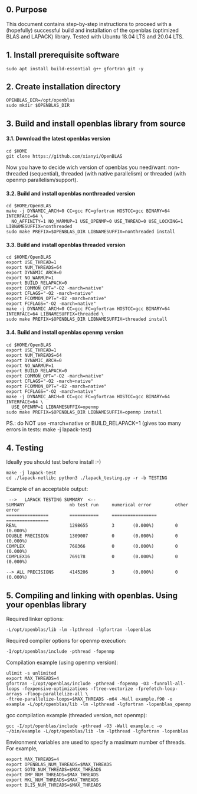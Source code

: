 ## 0. Purpose 

This document contains step-by-step instructions to proceed with a (hopefully) successful build and installation of the openblas (optimized BLAS and LAPACK) library. 
Tested with Ubuntu 18.04 LTS and 20.04 LTS.

## 1. Install prerequisite software

```
sudo apt install build-essential g++ gfortran git -y
```

## 2. Create installation directory

```
OPENBLAS_DIR=/opt/openblas
sudo mkdir $OPENBLAS_DIR
```

## 3. Build and install openblas library from source

#### 3.1. Download the latest openblas version 

```
cd $HOME
git clone https://github.com/xianyi/OpenBLAS
```

Now you have to decide wich version of openblas you need/want: non-threaded (sequential), threaded (with native parallelism) or threaded (with openmp parallelism/support). 

#### 3.2. Build and install openblas nonthreaded version

```
cd $HOME/OpenBLAS
make -j DYNAMIC_ARCH=0 CC=gcc FC=gfortran HOSTCC=gcc BINARY=64 INTERFACE=64 \
  NO_AFFINITY=1 NO_WARMUP=1 USE_OPENMP=0 USE_THREAD=0 USE_LOCKING=1 LIBNAMESUFFIX=nonthreaded
sudo make PREFIX=$OPENBLAS_DIR LIBNAMESUFFIX=nonthreaded install
```

#### 3.3. Build and install openblas threaded version

```
cd $HOME/OpenBLAS
export USE_THREAD=1
export NUM_THREADS=64
export DYNAMIC_ARCH=0
export NO_WARMUP=1
export BUILD_RELAPACK=0
export COMMON_OPT="-O2 -march=native"
export CFLAGS="-O2 -march=native"
export FCOMMON_OPT="-O2 -march=native"
export FCFLAGS="-O2 -march=native"
make -j DYNAMIC_ARCH=0 CC=gcc FC=gfortran HOSTCC=gcc BINARY=64 INTERFACE=64 LIBNAMESUFFIX=threaded \
sudo make PREFIX=$OPENBLAS_DIR LIBNAMESUFFIX=threaded install
```

#### 3.4. Build and install openblas openmp version

```
cd $HOME/OpenBLAS
export USE_THREAD=1
export NUM_THREADS=64
export DYNAMIC_ARCH=0
export NO_WARMUP=1
export BUILD_RELAPACK=0
export COMMON_OPT="-O2 -march=native"
export CFLAGS="-O2 -march=native"
export FCOMMON_OPT="-O2 -march=native"
export FCFLAGS="-O2 -march=native"
make -j DYNAMIC_ARCH=0 CC=gcc FC=gfortran HOSTCC=gcc BINARY=64 INTERFACE=64 \
  USE_OPENMP=1 LIBNAMESUFFIX=openmp
sudo make PREFIX=$OPENBLAS_DIR LIBNAMESUFFIX=openmp install
```

PS.: do NOT use -march=native or BUILD_RELAPACK=1 (gives too many errors in tests: make -j lapack-test)

## 4. Testing

Ideally you should test before install :-)

```
make -j lapack-test
cd ./lapack-netlib; python3 ./lapack_testing.py -r -b TESTING
```

Example of an acceptable output:

```
 -->   LAPACK TESTING SUMMARY  <--
SUMMARY                 nb test run     numerical error         other error
================        ===========     =================       ================
REAL                    1298655         3       (0.000%)        0       (0.000%)
DOUBLE PRECISION        1309007         0       (0.000%)        0       (0.000%)
COMPLEX                 768366          0       (0.000%)        0       (0.000%)
COMPLEX16               769178          0       (0.000%)        0       (0.000%)

--> ALL PRECISIONS      4145206         3       (0.000%)        0       (0.000%)
```

## 5. Compiling and linking with openblas. Using your openblas library

Required linker options: 
```
-L/opt/openblas/lib -lm -lpthread -lgfortran -lopenblas
```

Required compiler options for openmp execution: 

```
-I/opt/openblas/include -pthread -fopenmp
```

Compilation example (using openmp version): 

```
ulimit -s unlimited
export MAX_THREADS=4
gfortran -I/opt/openblas/include -pthread -fopenmp -O3 -funroll-all-loops -fexpensive-optimizations -ftree-vectorize -fprefetch-loop-arrays -floop-parallelize-all \
-ftree-parallelize-loops=$MAX_THREADS -m64 -Wall example.f90 -o example -L/opt/openblas/lib -lm -lpthread -lgfortran -lopenblas_openmp
```

gcc compilation example (threaded version, not openmp):

```
gcc -I/opt/openblas/include -pthread -O3 -Wall example.c -o ~/bin/example -L/opt/openblas/lib -lm -lpthread -lgfortran -lopenblas
```

Environment variables are used to specify a maximum number of threads. For example,

```
export MAX_THREADS=4
export OPENBLAS_NUM_THREADS=$MAX_THREADS
export GOTO_NUM_THREADS=$MAX_THREADS
export OMP_NUM_THREADS=$MAX_THREADS
export MKL_NUM_THREADS=$MAX_THREADS
export BLIS_NUM_THREADS=$MAX_THREADS

```

##
